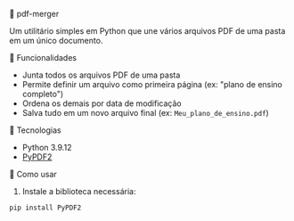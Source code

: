 📄 pdf-merger

Um utilitário simples em Python que une vários arquivos PDF de uma pasta em um único documento.

🚀 Funcionalidades

- Junta todos os arquivos PDF de uma pasta
- Permite definir um arquivo como primeira página (ex: "plano de ensino completo")
- Ordena os demais por data de modificação
- Salva tudo em um novo arquivo final (ex: `Meu_plano_de_ensino.pdf`)

🧰 Tecnologias

- Python 3.9.12
- [PyPDF2](https://pypdf2.readthedocs.io/en/latest/)

📝 Como usar

1. Instale a biblioteca necessária:

```bash
pip install PyPDF2

